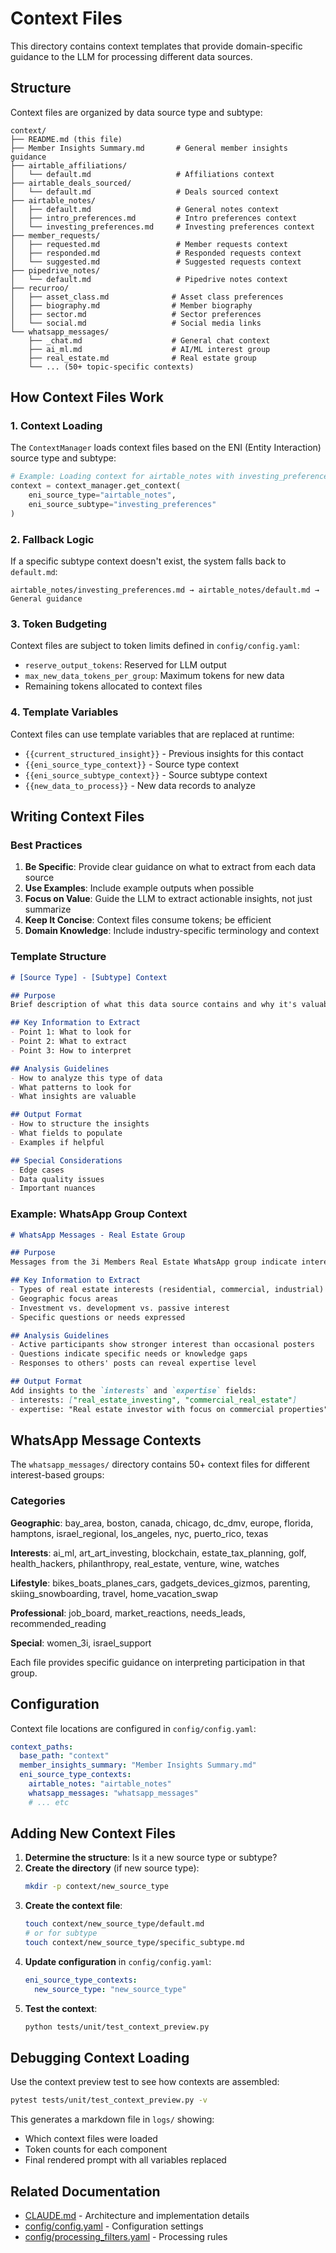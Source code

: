 # Context Files

This directory contains context templates that provide domain-specific guidance to the LLM for processing different data sources.

## Structure

Context files are organized by data source type and subtype:

```
context/
├── README.md (this file)
├── Member Insights Summary.md       # General member insights guidance
├── airtable_affiliations/
│   └── default.md                   # Affiliations context
├── airtable_deals_sourced/
│   └── default.md                   # Deals sourced context
├── airtable_notes/
│   ├── default.md                   # General notes context
│   ├── intro_preferences.md         # Intro preferences context
│   └── investing_preferences.md     # Investing preferences context
├── member_requests/
│   ├── requested.md                 # Member requests context
│   ├── responded.md                 # Responded requests context
│   └── suggested.md                 # Suggested requests context
├── pipedrive_notes/
│   └── default.md                   # Pipedrive notes context
├── recurroo/
│   ├── asset_class.md              # Asset class preferences
│   ├── biography.md                # Member biography
│   ├── sector.md                   # Sector preferences
│   └── social.md                   # Social media links
└── whatsapp_messages/
    ├── _chat.md                    # General chat context
    ├── ai_ml.md                    # AI/ML interest group
    ├── real_estate.md              # Real estate group
    └── ... (50+ topic-specific contexts)
```

## How Context Files Work

### 1. Context Loading
The `ContextManager` loads context files based on the ENI (Entity Interaction) source type and subtype:

```python
# Example: Loading context for airtable_notes with investing_preferences subtype
context = context_manager.get_context(
    eni_source_type="airtable_notes",
    eni_source_subtype="investing_preferences"
)
```

### 2. Fallback Logic
If a specific subtype context doesn't exist, the system falls back to `default.md`:

```
airtable_notes/investing_preferences.md → airtable_notes/default.md → General guidance
```

### 3. Token Budgeting
Context files are subject to token limits defined in `config/config.yaml`:

- `reserve_output_tokens`: Reserved for LLM output
- `max_new_data_tokens_per_group`: Maximum tokens for new data
- Remaining tokens allocated to context files

### 4. Template Variables
Context files can use template variables that are replaced at runtime:

- `{{current_structured_insight}}` - Previous insights for this contact
- `{{eni_source_type_context}}` - Source type context
- `{{eni_source_subtype_context}}` - Source subtype context
- `{{new_data_to_process}}` - New data records to analyze

## Writing Context Files

### Best Practices

1. **Be Specific**: Provide clear guidance on what to extract from each data source
2. **Use Examples**: Include example outputs when possible
3. **Focus on Value**: Guide the LLM to extract actionable insights, not just summarize
4. **Keep It Concise**: Context files consume tokens; be efficient
5. **Domain Knowledge**: Include industry-specific terminology and context

### Template Structure

```markdown
# [Source Type] - [Subtype] Context

## Purpose
Brief description of what this data source contains and why it's valuable.

## Key Information to Extract
- Point 1: What to look for
- Point 2: What to extract
- Point 3: How to interpret

## Analysis Guidelines
- How to analyze this type of data
- What patterns to look for
- What insights are valuable

## Output Format
- How to structure the insights
- What fields to populate
- Examples if helpful

## Special Considerations
- Edge cases
- Data quality issues
- Important nuances
```

### Example: WhatsApp Group Context

```markdown
# WhatsApp Messages - Real Estate Group

## Purpose
Messages from the 3i Members Real Estate WhatsApp group indicate interest in real estate investing, development, and discussion.

## Key Information to Extract
- Types of real estate interests (residential, commercial, industrial)
- Geographic focus areas
- Investment vs. development vs. passive interest
- Specific questions or needs expressed

## Analysis Guidelines
- Active participants show stronger interest than occasional posters
- Questions indicate specific needs or knowledge gaps
- Responses to others' posts can reveal expertise level

## Output Format
Add insights to the `interests` and `expertise` fields:
- interests: ["real_estate_investing", "commercial_real_estate"]
- expertise: "Real estate investor with focus on commercial properties"
```

## WhatsApp Message Contexts

The `whatsapp_messages/` directory contains 50+ context files for different interest-based groups:

### Categories

**Geographic**: bay_area, boston, canada, chicago, dc_dmv, europe, florida, hamptons, israel_regional, los_angeles, nyc, puerto_rico, texas

**Interests**: ai_ml, art_art_investing, blockchain, estate_tax_planning, golf, health_hackers, philanthropy, real_estate, venture, wine, watches

**Lifestyle**: bikes_boats_planes_cars, gadgets_devices_gizmos, parenting, skiing_snowboarding, travel, home_vacation_swap

**Professional**: job_board, market_reactions, needs_leads, recommended_reading

**Special**: women_3i, israel_support

Each file provides specific guidance on interpreting participation in that group.

## Configuration

Context file locations are configured in `config/config.yaml`:

```yaml
context_paths:
  base_path: "context"
  member_insights_summary: "Member Insights Summary.md"
  eni_source_type_contexts:
    airtable_notes: "airtable_notes"
    whatsapp_messages: "whatsapp_messages"
    # ... etc
```

## Adding New Context Files

1. **Determine the structure**: Is it a new source type or subtype?
2. **Create the directory** (if new source type):
   ```bash
   mkdir -p context/new_source_type
   ```
3. **Create the context file**:
   ```bash
   touch context/new_source_type/default.md
   # or for subtype
   touch context/new_source_type/specific_subtype.md
   ```
4. **Update configuration** in `config/config.yaml`:
   ```yaml
   eni_source_type_contexts:
     new_source_type: "new_source_type"
   ```
5. **Test the context**:
   ```bash
   python tests/unit/test_context_preview.py
   ```

## Debugging Context Loading

Use the context preview test to see how contexts are assembled:

```bash
pytest tests/unit/test_context_preview.py -v
```

This generates a markdown file in `logs/` showing:
- Which context files were loaded
- Token counts for each component
- Final rendered prompt with all variables replaced

## Related Documentation

- [CLAUDE.md](../docs/CLAUDE.md) - Architecture and implementation details
- [config/config.yaml](../config/config.yaml) - Configuration settings
- [config/processing_filters.yaml](../config/processing_filters.yaml) - Processing rules
